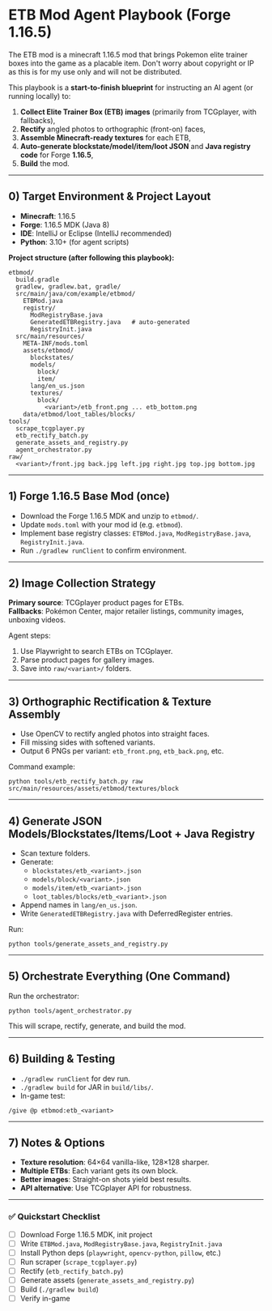 # ETB Mod Agent Playbook (Forge 1.16.5)
The ETB mod is a minecraft 1.16.5 mod that brings Pokemon elite trainer boxes into the game as a placable item.  Don't worry about copyright or IP as this is for my use only and will not be distributed.



This playbook is a **start-to-finish blueprint** for instructing an AI agent (or running locally) to:
1) **Collect Elite Trainer Box (ETB) images** (primarily from TCGplayer, with fallbacks),
2) **Rectify** angled photos to orthographic (front-on) faces,
3) **Assemble Minecraft-ready textures** for each ETB,
4) **Auto-generate blockstate/model/item/loot JSON** and **Java registry code** for Forge **1.16.5**,
5) **Build** the mod.

---

## 0) Target Environment & Project Layout

- **Minecraft**: 1.16.5
- **Forge**: 1.16.5 MDK (Java 8)
- **IDE**: IntelliJ or Eclipse (IntelliJ recommended)
- **Python**: 3.10+ (for agent scripts)

**Project structure (after following this playbook):**
```
etbmod/
  build.gradle
  gradlew, gradlew.bat, gradle/
  src/main/java/com/example/etbmod/
    ETBMod.java
    registry/
      ModRegistryBase.java
      GeneratedETBRegistry.java   # auto-generated
      RegistryInit.java
  src/main/resources/
    META-INF/mods.toml
    assets/etbmod/
      blockstates/
      models/
        block/
        item/
      lang/en_us.json
      textures/
        block/
          <variant>/etb_front.png ... etb_bottom.png
    data/etbmod/loot_tables/blocks/
tools/
  scrape_tcgplayer.py
  etb_rectify_batch.py
  generate_assets_and_registry.py
  agent_orchestrator.py
raw/
  <variant>/front.jpg back.jpg left.jpg right.jpg top.jpg bottom.jpg
```

---

## 1) Forge 1.16.5 Base Mod (once)

- Download the Forge 1.16.5 MDK and unzip to `etbmod/`.
- Update `mods.toml` with your mod id (e.g. `etbmod`).
- Implement base registry classes: `ETBMod.java`, `ModRegistryBase.java`, `RegistryInit.java`.
- Run `./gradlew runClient` to confirm environment.

---

## 2) Image Collection Strategy

**Primary source**: TCGplayer product pages for ETBs.  
**Fallbacks**: Pokémon Center, major retailer listings, community images, unboxing videos.

Agent steps:
1. Use Playwright to search ETBs on TCGplayer.
2. Parse product pages for gallery images.
3. Save into `raw/<variant>/` folders.

---

## 3) Orthographic Rectification & Texture Assembly

- Use OpenCV to rectify angled photos into straight faces.
- Fill missing sides with softened variants.
- Output 6 PNGs per variant: `etb_front.png`, `etb_back.png`, etc.

Command example:
```
python tools/etb_rectify_batch.py raw src/main/resources/assets/etbmod/textures/block
```

---

## 4) Generate JSON Models/Blockstates/Items/Loot + Java Registry

- Scan texture folders.
- Generate:
  - `blockstates/etb_<variant>.json`
  - `models/block/<variant>.json`
  - `models/item/etb_<variant>.json`
  - `loot_tables/blocks/etb_<variant>.json`
- Append names in `lang/en_us.json`.
- Write `GeneratedETBRegistry.java` with DeferredRegister entries.

Run:
```
python tools/generate_assets_and_registry.py
```

---

## 5) Orchestrate Everything (One Command)

Run the orchestrator:
```
python tools/agent_orchestrator.py
```
This will scrape, rectify, generate, and build the mod.

---

## 6) Building & Testing

- `./gradlew runClient` for dev run.
- `./gradlew build` for JAR in `build/libs/`.
- In-game test:
```
/give @p etbmod:etb_<variant>
```

---

## 7) Notes & Options

- **Texture resolution**: 64×64 vanilla-like, 128×128 sharper.
- **Multiple ETBs**: Each variant gets its own block.
- **Better images**: Straight-on shots yield best results.
- **API alternative**: Use TCGplayer API for robustness.

---

### ✅ Quickstart Checklist

- [ ] Download Forge 1.16.5 MDK, init project
- [ ] Write `ETBMod.java`, `ModRegistryBase.java`, `RegistryInit.java`
- [ ] Install Python deps (`playwright`, `opencv-python`, `pillow`, etc.)
- [ ] Run scraper (`scrape_tcgplayer.py`)
- [ ] Rectify (`etb_rectify_batch.py`)
- [ ] Generate assets (`generate_assets_and_registry.py`)
- [ ] Build (`./gradlew build`)
- [ ] Verify in-game
